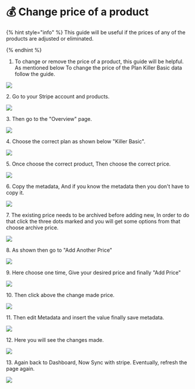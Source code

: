# 💰 Change price of a product

{% hint style="info" %}
This guide will be useful if the prices of any of the products are adjusted or eliminated.


{% endhint %}

1. To change or remove the price of a product, this guide will be helpful. As mentioned below To change the price of the Plan Killer Basic data follow the guide.&#x20;

![](<../.gitbook/assets/Untitled design (33).png>)

2\. Go to your Stripe account and products.

![](<../.gitbook/assets/Untitled design (2) (6).png>)

3\. Then go to the "Overview" page.&#x20;

![](<../.gitbook/assets/Untitled design (1) (4).png>)

4\. Choose the correct plan as shown below "Killer Basic".

![](<../.gitbook/assets/Untitled design (3) (3).png>)

5\. Once choose the correct product, Then choose the correct price.&#x20;

![](<../.gitbook/assets/Untitled design (4) (6).png>)

6\. Copy the metadata, And if you know the metadata then you don't have to copy it.&#x20;

![](<../.gitbook/assets/Untitled design (5) (9).png>)

7\. The existing price needs to be archived before adding new, In order to do that click the three dots marked and you will get some options from that choose archive price.&#x20;

![](<../.gitbook/assets/Untitled design (7).png>)

8\. As shown then go to "Add Another Price"

![](<../.gitbook/assets/Untitled design (6).png>)

9\. Here choose one time, Give your desired price and finally "Add Price"

![](<../.gitbook/assets/Untitled design (8) (3).png>)

10\. Then click above the change made price.

![](<../.gitbook/assets/Untitled design (9) (7).png>)

11\. Then edit Metadata and insert the value finally save metadata.&#x20;

![](../.gitbook/assets/1.png)

12\. Here you will see the changes made.

![](<../.gitbook/assets/1 (1) (1).png>)

13\. Again back to Dashboard, Now Sync with stripe. Eventually, refresh the page again.&#x20;

![](<../.gitbook/assets/1 (2).png>)
